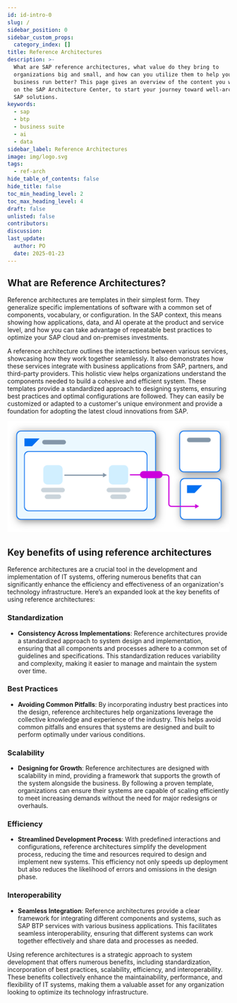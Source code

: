 ```yaml
---
id: id-intro-0
slug: /
sidebar_position: 0
sidebar_custom_props:
  category_index: []
title: Reference Architectures
description: >-
  What are SAP reference architectures, what value do they bring to
  organizations big and small, and how can you utilize them to help your
  business run better? This page gives an overview of the content you will find
  on the SAP Architecture Center, to start your journey toward well-architected
  SAP solutions.
keywords:
  - sap
  - btp
  - business suite
  - ai
  - data
sidebar_label: Reference Architectures
image: img/logo.svg
tags:
  - ref-arch
hide_table_of_contents: false
hide_title: false
toc_min_heading_level: 2
toc_max_heading_level: 4
draft: false
unlisted: false
contributors: 
discussion: 
last_update:
  author: PO
  date: 2025-01-23
---
```


## What are Reference Architectures?

Reference architectures are templates in their simplest form. They generalize specific implementations of software with a common set of components, vocabulary, or configuration. In the SAP context, this means showing how applications, data, and AI operate at the product and service level, and how you can take advantage of repeatable best practices to optimize your SAP cloud and on-premises investments.

A reference architecture outlines the interactions between various services, showcasing how they work together seamlessly. It also demonstrates how these services integrate with business applications from SAP, partners, and third-party providers. This holistic view helps organizations understand the components needed to build a cohesive and efficient system. These templates provide a standardized approach to designing systems, ensuring best practices and optimal configurations are followed. They can easily be customized or adapted to a customer's unique environment and provide a foundation for adopting the latest cloud innovations from SAP. 

<em>![Solution Diagram](images/solution-diagram-example.svg)</em>

## Key benefits of using reference architectures

Reference architectures are a crucial tool in the development and implementation of IT systems, offering numerous benefits that can significantly enhance the efficiency and effectiveness of an organization's technology infrastructure. Here’s an expanded look at the key benefits of using reference architectures:

### Standardization 
- **Consistency Across Implementations**: Reference architectures provide a standardized approach to system design and implementation, ensuring that all components and processes adhere to a common set of guidelines and specifications. This standardization reduces variability and complexity, making it easier to manage and maintain the system over time.

### Best Practices
- **Avoiding Common Pitfalls**: By incorporating industry best practices into the design, reference architectures help organizations leverage the collective knowledge and experience of the industry. This helps avoid common pitfalls and ensures that systems are designed and built to perform optimally under various conditions.

### Scalability
- **Designing for Growth**: Reference architectures are designed with scalability in mind, providing a framework that supports the growth of the system alongside the business. By following a proven template, organizations can ensure their systems are capable of scaling efficiently to meet increasing demands without the need for major redesigns or overhauls.

### Efficiency
- **Streamlined Development Process**: With predefined interactions and configurations, reference architectures simplify the development process, reducing the time and resources required to design and implement new systems. This efficiency not only speeds up deployment but also reduces the likelihood of errors and omissions in the design phase.

### Interoperability
- **Seamless Integration**: Reference architectures provide a clear framework for integrating different components and systems, such as SAP BTP services with various business applications. This facilitates seamless interoperability, ensuring that different systems can work together effectively and share data and processes as needed.

Using reference architectures is a strategic approach to system development that offers numerous benefits, including standardization, incorporation of best practices, scalability, efficiency, and interoperability. These benefits collectively enhance the maintainability, performance, and flexibility of IT systems, making them a valuable asset for any organization looking to optimize its technology infrastructure.